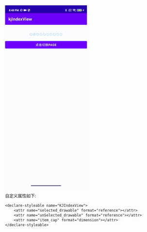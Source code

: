 
![效果gif](https://github.com/kbjay/AndroidStudy/blob/master/kjIndexView/src/pic/result.gif)


自定义属性如下:
```
<declare-styleable name="KJIndexView">
    <attr name="selected_drawable" format="reference"></attr>
    <attr name="unSelected_drawable" format="reference"></attr>
    <attr name="item_cap" format="dimension"></attr>
</declare-styleable>
